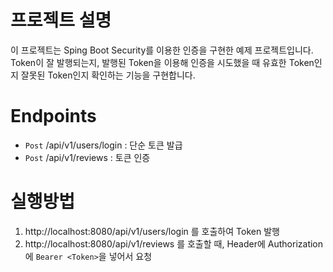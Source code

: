 # 프로젝트 설명
이 프로젝트는 Sping Boot Security를 이용한 인증을 구현한 예제 프로젝트입니다.  
Token이 잘 발행되는지, 발행된 Token을 이용해 인증을 시도했을 때 유효한 Token인지 잘못된 Token인지 확인하는 기능을 구현합니다. 

# Endpoints
- `Post` /api/v1/users/login : 단순 토큰 발급
- `Post` /api/v1/reviews : 토큰 인증

# 실행방법
1. http://localhost:8080/api/v1/users/login 를 호출하여 Token 발행
2. http://localhost:8080/api/v1/reviews 를 호출할 때, Header에 Authorization에 `Bearer <Token>`을 넣어서 요청